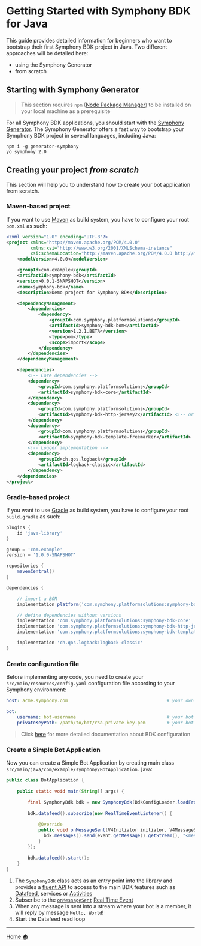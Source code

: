 # Getting Started with Symphony BDK for Java

This guide provides detailed information for beginners who want to bootstrap their first Symphony BDK project 
in Java. Two different approaches will be detailed here:
- using the Symphony Generator
- from scratch

## Starting with Symphony Generator
> This section requires `npm` ([Node Package Manager](https://www.npmjs.com/)) to be installed on your local machine as a prerequisite

For all Symphony BDK applications, you should start with the [Symphony Generator](https://github.com/SymphonyPlatformSolutions/generator-symphony).
The Symphony Generator offers a fast way to bootstrap your Symphony BDK project in several languages, including Java:
```
npm i -g generator-symphony
yo symphony 2.0
```

## Creating your project _from scratch_
This section will help you to understand how to create your bot application from scratch.

### Maven-based project
If you want to use [Maven](https://maven.apache.org/) as build system, you have to configure your root `pom.xml` as such:
```xml
<?xml version="1.0" encoding="UTF-8"?>
<project xmlns="http://maven.apache.org/POM/4.0.0"
         xmlns:xsi="http://www.w3.org/2001/XMLSchema-instance"
         xsi:schemaLocation="http://maven.apache.org/POM/4.0.0 http://maven.apache.org/xsd/maven-4.0.0.xsd">
    <modelVersion>4.0.0</modelVersion>

    <groupId>com.example</groupId>
    <artifactId>symphony-bdk</artifactId>
    <version>0.0.1-SNAPSHOT</version>
    <name>symphony-bdk</name>
    <description>Demo project for Symphony BDK</description>

    <dependencyManagement>
        <dependencies>
            <dependency>
                <groupId>com.symphony.platformsolutions</groupId>
                <artifactId>symphony-bdk-bom</artifactId>
                <version>1.2.1.BETA</version>
                <type>pom</type>
                <scope>import</scope>
            </dependency>
        </dependencies>
    </dependencyManagement>

    <dependencies>
        <!-- Core dependencies -->
        <dependency>
            <groupId>com.symphony.platformsolutions</groupId>
            <artifactId>symphony-bdk-core</artifactId>
        </dependency>
        <dependency>
            <groupId>com.symphony.platformsolutions</groupId>
            <artifactId>symphony-bdk-http-jersey2</artifactId> <!-- or symphony-bdk-http-webclient -->
        </dependency>
        <dependency>
            <groupId>com.symphony.platformsolutions</groupId>
            <artifactId>symphony-bdk-template-freemarker</artifactId>  <!-- or symphony-bdk-http-handlebars -->
        </dependency>
        <!-- Logger implementation -->
        <dependency>
            <groupId>ch.qos.logback</groupId>
            <artifactId>logback-classic</artifactId>
        </dependency>
    </dependencies>
</project>
```
### Gradle-based project
If you want to use [Gradle](https://gradle.org/) as build system, you have to configure your root `build.gradle` as such:
```groovy
plugins {
    id 'java-library'
}

group = 'com.example'
version = '1.0.0-SNAPSHOT'

repositories {
    mavenCentral()
}

dependencies {

    // import a BOM
    implementation platform('com.symphony.platformsolutions:symphony-bdk-bom:1.2.1.BETA')

    // define dependencies without versions
    implementation 'com.symphony.platformsolutions:symphony-bdk-core'
    implementation 'com.symphony.platformsolutions:symphony-bdk-http-jersey2' //  or symphony-bdk-http-webclient
    implementation 'com.symphony.platformsolutions:symphony-bdk-template-freemarker' // or symphony-bdk-http-handlebars

    implementation 'ch.qos.logback:logback-classic'
}
```

### Create configuration file
Before implementing any code, you need to create your `src/main/resources/config.yaml` configuration file according 
to your Symphony environment:
```yaml
host: acme.symphony.com                                     # your own pod host name

bot: 
    username: bot-username                                  # your bot (or service account) username
    privateKeyPath: /path/to/bot/rsa-private-key.pem        # your bot RSA private key
```
> Click [here](./configuration.md) for more detailed documentation about BDK configuration

### Create a Simple Bot Application
Now you can create a Simple Bot Application by creating main class `src/main/java/com/example/symphony/BotApplication.java`:
 
```java
public class BotApplication {
    
    public static void main(String[] args) {
      
        final SymphonyBdk bdk = new SymphonyBdk(BdkConfigLoader.loadFromClasspath("/config.yaml"));        // (1)
      
        bdk.datafeed().subscribe(new RealTimeEventListener() {                                              // (2)

            @Override
            public void onMessageSent(V4Initiator initiator, V4MessageSent event) {
              bdk.messages().send(event.getMessage().getStream(), "<messageML>Hello, World!</messageML>");  // (3)
            }
        });
        
        bdk.datafeed().start();                                                                             // (4)
    }
}
```
1. The `SymphonyBdk` class acts as an entry point into the library and provides a [fluent API](./fluent-api.md) to access
to the main BDK features such as [Datafeed](./datafeed.md), services or [Activities](./activity-api.md)
2. Subscribe to the [`onMessageSent`](https://developers.symphony.com/restapi/docs/real-time-events#section-message-sent) 
[Real Time Event](https://developers.symphony.com/restapi/docs/real-time-events)
3. When any message is sent into a stream where your bot is a member, it will reply by message `Hello, World`! 
4. Start the Datafeed read loop

----
[Home :house:](./index.md)
 
